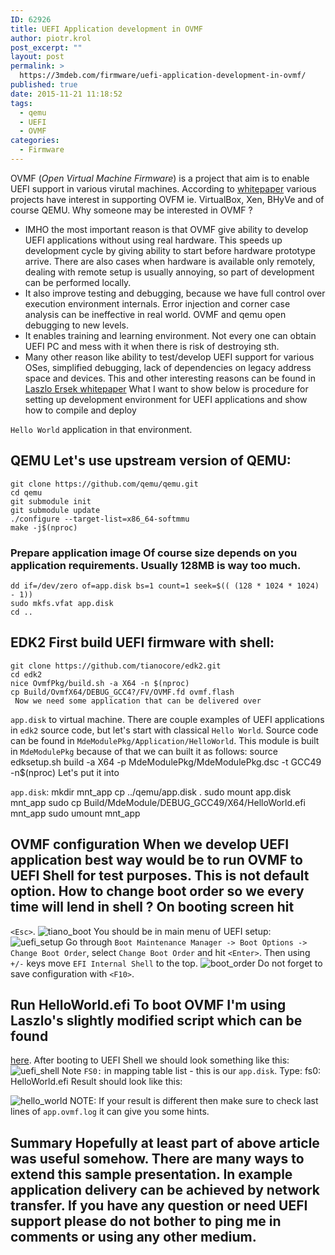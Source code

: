 ```yaml
---
ID: 62926
title: UEFI Application development in OVMF
author: piotr.krol
post_excerpt: ""
layout: post
permalink: >
  https://3mdeb.com/firmware/uefi-application-development-in-ovmf/
published: true
date: 2015-11-21 11:18:52
tags:
  - qemu
  - UEFI
  - OVMF
categories:
  - Firmware
---
```

OVMF (*Open Virtual Machine Firmware*) is a project that aim is to enable UEFI support in various virutal machines. According to [whitepaper][1] various projects have interest in supporting OVFM ie. VirtualBox, Xen, BHyVe and of course QEMU. Why someone may be interested in OVMF ? 
*   IMHO the most important reason is that OVMF give ability to develop UEFI applications without using real hardware. This speeds up development cycle by giving ability to start before hardware prototype arrive. There are also cases when hardware is available only remotely, dealing with remote setup is usually annoying, so part of development can be performed locally.
*   It also improve testing and debugging, because we have full control over execution environment internals. Error injection and corner case analysis can be ineffective in real world. OVMF and qemu open debugging to new levels.
*   It enables training and learning environment. Not every one can obtain UEFI PC and mess with it when there is risk of destroying sth.
*   Many other reason like ability to test/develop UEFI support for various OSes, simplified debugging, lack of dependencies on legacy address space and devices. This and other interesting reasons can be found in [Laszlo Ersek whitepaper][1] What I want to show below is procedure for setting up development environment for UEFI applications and show how to compile and deploy 

`Hello World` application in that environment. 
## QEMU Let's use upstream version of QEMU: 

    git clone https://github.com/qemu/qemu.git 
    cd qemu
    git submodule init
    git submodule update
    ./configure --target-list=x86_64-softmmu
    make -j$(nproc)
    

### Prepare application image Of course size depends on you application requirements. Usually 128MB is way too much. 

    dd if=/dev/zero of=app.disk bs=1 count=1 seek=$(( (128 * 1024 * 1024) - 1))
    sudo mkfs.vfat app.disk
    cd ..
    

## EDK2 First build UEFI firmware with shell: 

    git clone https://github.com/tianocore/edk2.git
    cd edk2
    nice OvmfPkg/build.sh -a X64 -n $(nproc)
    cp Build/OvmfX64/DEBUG_GCC4?/FV/OVMF.fd ovmf.flash
     Now we need some application that can be delivered over 

`app.disk` to virtual machine. There are couple examples of UEFI applications in `edk2` source code, but let's start with classical `Hello World`. Source code can be found in `MdeModulePkg/Application/HelloWorld`. This module is built in `MdeModulePkg` because of that we can built it as follows: 
    source edksetup.sh
    build -a X64 -p MdeModulePkg/MdeModulePkg.dsc -t GCC49 -n$(nproc)
     Let's put it into 

`app.disk`: 
    mkdir mnt_app
    cp ../qemu/app.disk .
    sudo mount app.disk mnt_app
    sudo cp Build/MdeModule/DEBUG_GCC49/X64/HelloWorld.efi mnt_app
    sudo umount mnt_app
    

## OVMF configuration When we develop UEFI application best way would be to run OVMF to UEFI Shell for test purposes. This is not default option. How to change boot order so we every time will lend in shell ? On booting screen hit 

`<Esc>`. ![tiano_boot][2] You should be in main menu of UEFI setup: ![uefi_setup][3] Go through `Boot Maintenance Manager -> Boot Options -> Change Boot Order`, select `Change Boot Order` and hit `<Enter>`. Then using `+/-` keys move `EFI Internal Shell` to the top. ![boot_order][4] Do not forget to save configuration with `<F10>`. 
## Run HelloWorld.efi To boot OVMF I'm using Laszlo's slightly modified script which can be found 

[here][5]. After booting to UEFI Shell we should look something like this: ![uefi_shell][6] Note `FS0:` in mapping table list - this is our `app.disk`. Type: 
    fs0:
    HelloWorld.efi
     Result should look like this: 

![hello_world][7] NOTE: If your result is different then make sure to check last lines of `app.ovmf.log` it can give you some hints. 
## Summary Hopefully at least part of above article was useful somehow. There are many ways to extend this sample presentation. In example application delivery can be achieved by network transfer. If you have any question or need UEFI support please do not bother to ping me in comments or using any other medium.

 [1]: http://www.linux-kvm.org/downloads/lersek/ovmf-whitepaper-c770f8c.txt
 [2]: https://3mdeb.com/wp-content/uploads/2017/07/tiano_boot.png
 [3]: https://3mdeb.com/wp-content/uploads/2017/07/uefi_setup.png
 [4]: https://3mdeb.com/wp-content/uploads/2017/07/boot_order.png
 [5]: https://raw.githubusercontent.com/pietrushnic/edk2/ovmf-helloworld/ovmf.sh
 [6]: https://3mdeb.com/wp-content/uploads/2017/07/uefi_shell.png
 [7]: https://3mdeb.com/wp-content/uploads/2017/07/hello_world.png